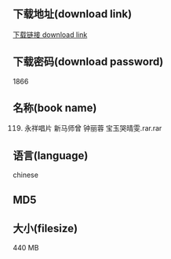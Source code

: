 ## 下载地址(download link)
[下载链接 download link](https://voluble-croquembouche-d321dc.netlify.app/?s=119.+%E6%B0%B8%E7%A5%A5%E5%94%B1%E7%89%87+%E6%96%B0%E9%A9%AC%E5%B8%88%E6%9B%BE+%E9%92%9F%E4%B8%BD%E8%93%89+%E5%AE%9D%E7%8E%89%E5%93%AD%E6%99%B4%E9%9B%AF.rar)

## 下载密码(download password)
1866

## 名称(book name)
119. 永祥唱片 新马师曾 钟丽蓉 宝玉哭晴雯.rar.rar

## 语言(language)
chinese

## MD5


## 大小(filesize)
440 MB
